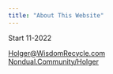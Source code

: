 ```yaml
---
title: "About This Website"
---
```



Start 11-2022

Holger@WisdomRecycle.com  
[Nondual.Community/Holger](http://Nondual.Community/Holger)
